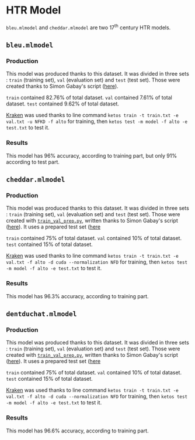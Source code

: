 # HTR Model
`bleu.mlmodel` and `cheddar.mlmodel` are two 17<sup>th</sup> century HTR models.

## `bleu.mlmodel`

### Production

This model was produced thanks to this dataset. It was divided in three sets : `train` (training set), `val` (evaluation set) and
`test` (test set). Those were created thanks to Simon Gabay's script
([here](https://github.com/gabays/Cours_2020_01_Strasbourg/blob/master/randomise_data.py)).

`train` contained 82.76% of total dataset. `val` contained 7.61% of total dataset. `test` contained 9.62% of total dataset.

[Kraken](https://kraken.re/) was used thanks to line command `ketos train -t train.txt -e val.txt -u NFKD -f alto`
for training, then `ketos test -m model -f alto -e test.txt` to test it.

### Results

This model has 96% accuracy, according to training part, but only 91% according to test part.

## `cheddar.mlmodel`

### Production

This model was produced thanks to this dataset. It was divided in three sets : `train` (training set), `val` (evaluation set) and
`test` (test set). Those were created with 
[`train_val_prep.py`](https://github.com/Heresta/datasetsOCRSegmenter17/blob/main/train_val_prep.py), written thanks to Simon Gabay's script 
([here](https://github.com/gabays/Cours_2020_01_Strasbourg/blob/master/randomise_data.py)). It uses a prepared test set 
([here](https://github.com/Heresta/datasetsOCRSegmenter17/blob/main/test.txt)

`train` contained 75% of total dataset. `val` contained 10% of total dataset. `test` contained 15% of total dataset.

[Kraken](https://kraken.re/) was used thanks to line command `ketos train -t train.txt -e val.txt -f alto -d cuda --normalization NFD` 
for training, then `ketos test -m model -f alto -e test.txt` to test it.

### Results
This model has 96.3% accuracy, according to training part.

## `dentduchat.mlmodel`

### Production

This model was produced thanks to this dataset. It was divided in three sets : `train` (training set), `val` (evaluation set) and
`test` (test set). Those were created with 
[`train_val_prep.py`](https://github.com/Heresta/datasetsOCRSegmenter17/blob/main/train_val_prep.py), written thanks to Simon Gabay's script
([here](https://github.com/gabays/Cours_2020_01_Strasbourg/blob/master/randomise_data.py)). It uses a prepared test set 
([here](https://github.com/Heresta/datasetsOCRSegmenter17/blob/main/test.txt)

`train` contained 75% of total dataset. `val` contained 10% of total dataset. `test` contained 15% of total dataset.

[Kraken](https://kraken.re/) was used thanks to line command `ketos train -t train.txt -e val.txt -f alto -d cuda --normalization NFD`
for training, then `ketos test -m model -f alto -e test.txt` to test it.

### Results
This model has 96.6% accuracy, according to training part.
